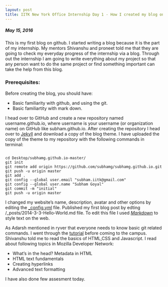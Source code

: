 ```yaml
---
layout: post
title: IITK New York Office Internship Day 1 - How I created my blog on github ? 
---
```

##### *May 15, 2016*

This is my first blog on github. I started writing a blog because it is the part of my internship. My mentors Shivanshu and proneet told me that they are going to check my everyday progress of the internship via a blog. Through out the internship I am going to write everything about my project so that any person want to do the same project or find something important can take the help from this blog. 

### Prerequisites:
Before creating the blog, you should have:  
* Basic familiarity with github, and using the git.  
* Basic familiartity with mark down.

I head over to GitHub and create a new repository named username.github.io, where username is your username (or organization name) on GitHub like subham.github.io. After creating the repository I head over to [Jekyll](https://github.com/barryclark/jekyll-now) and download a copy of the blog theme. I have uploaded the copy of the theme to my repository with the following commands in terminal:  
<pre><code>  
cd Desktop/subhamg.github.io-master/    
git init  
git remote add origin https://github.com/subhamg/subhamg.github.io.git  
git push -u origin master  
git add .  
git config --global user.email "subham.iitk@gmail.com"  
git config --global user.name "Subham Goyal"  
git commit -m "initial"  
git push -u origin master  
</code></pre>  
I changed my website’s name, description, avatar and other options by editing the [_config.yml](https://github.com/subhamg/subhamg.github.io/blob/master/_config.yml) file. Published my first blog post by edting /_posts/2014-3-3-Hello-World.md file. To edit this file I used [*Markdown*](https://guides.github.com/features/mastering-markdown/) to style text on the web.

As Adarsh mentioned in ryver that everyone needs to know basic git related commands. I went through the [tutorial](https://try.github.io/levels/1/challenges/1) before coming to the campus. Shivanshu told me to read the basics of HTML,CSS and Javascript. I read about following topics in Mozilla Developer Network:  
* What’s in the head? Metadata in HTML  
* HTML text fundamentals  
* Creating hyperlinks  
* Advanced text formatting  

I have also done few assesment today.

